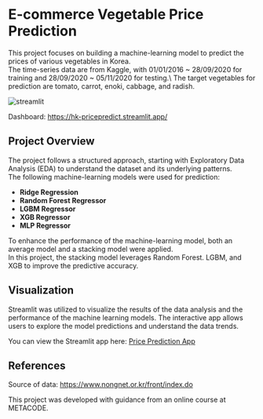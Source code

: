 # E-commerce Vegetable Price Prediction

This project focuses on building a machine-learning model to predict the prices of various vegetables in Korea.\
The time-series data are from Kaggle, with 01/01/2016 ~ 28/09/2020 for training and 28/09/2020 ~ 05/11/2020 for testing.\ 
The target vegetables for prediction are tomato, carrot, enoki, cabbage, and radish.


![streamlit](https://github.com/user-attachments/assets/ce6bc5b8-b7b5-4eb4-b3ee-a7d325e513e9)

Dashboard: https://hk-pricepredict.streamlit.app/


## Project Overview

The project follows a structured approach, starting with Exploratory Data Analysis (EDA) to understand the dataset and its underlying patterns.\
The following machine-learning models were used for prediction:

- **Ridge Regression**
- **Random Forest Regressor**
- **LGBM Regressor**
- **XGB Regressor**
- **MLP Regressor**

To enhance the performance of the machine-learning model, both an average model and a stacking model were applied.\
In this project, the stacking model leverages Random Forest. LGBM, and XGB to improve the predictive accuracy.


## Visualization

Streamlit was utilized to visualize the results of the data analysis and the performance of the machine learning models. The interactive app allows users to explore the model predictions and understand the data trends.

You can view the Streamlit app here: [Price Prediction App](https://hk-pricepredict.streamlit.app/)


## References

Source of data: https://www.nongnet.or.kr/front/index.do

This project was developed with guidance from an online course at METACODE.
